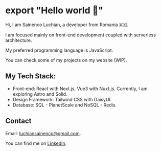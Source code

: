 # export "Hello world 🫵"

Hi, I am Sainenco Luchian, a developer from Romania 🇷🇴.

I am focused mainly on front-end development coupled with serverless architecture. 

My preferred programming language is JavaScript.

You can check some of my projects on my website (WIP).

## My Tech Stack:
+ Front-end: React with Next.js, Vue3 with Nuxt.js. Currently, I am exploring Astro and Solid.
+ Design Framework: Tailwind CSS with DaisyUI.
+ Database: SQL - PlanetScale and NoSQL - Redis.

## Contact
Email: luchiansainenco@gmail.com.


You can find me on [LinkedIn](linkedin.com/in/sainenco-luchian-ba879b271).
